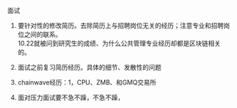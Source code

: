 


面试  
  

 1. 要针对性的修改简历。去除简历上与招聘岗位无关的经历；注意专业和招聘岗位之间的联系。  
 10.22就被问到研究生的成绩、为什么公共管理专业经历却都是区块链相关的。  
    
 2. 面试之前复习简历经历。具体的细节、发散性的问题  
 3. chainwave经历：1，CPU、ZMB、和GMQ交易所
 4. 面对压力面试要不急不躁，不急不躁，
<!--stackedit_data:
eyJoaXN0b3J5IjpbLTI4MjUzNTQxMiwtMjA5NTM0NDkzNV19
-->